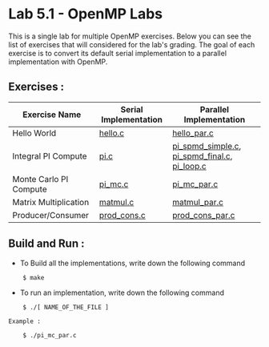 Lab 5.1 - OpenMP Labs
=====================

This is a single lab for multiple OpenMP exercises. 
Below you can see the list of exercises that
will considered for the lab's grading. 
The goal of each exercise is to convert its default serial implementation to
a parallel implementation with OpenMP.


Exercises :
---------------------------------------

| Exercise Name          | Serial Implementation | Parallel Implementation                            |
|------------------------|-----------------------|----------------------------------------------------|
| Hello World            | [hello.c](hello.c)             | [hello_par.c](hello_par.c)                                     |
| Integral PI Compute    | [pi.c](pi.c)                | [pi_spmd_simple.c](pi_spmd_simple.c), [pi_spmd_final.c](pi_spmd_final.c), [pi_loop.c](pi_loop.c) |
| Monte Carlo PI Compute | [pi_mc.c](pi_mc.c)             | [pi_mc_par.c](pi_mc_par.c)                                      |
| Matrix Multiplication  | [matmul.c](matmul.c)            | [matmul_par.c](matmul_par.c)                                     |
| Producer/Consumer      | [prod_cons.c](prod_cons.c)         | [prod_cons_par.c](prod_cons_par.c)                                  |


Build and Run :
---------------------------------------

* To Build all the implementations, write down the following command

````
    $ make 
````

* To run an implementation, write down the following command

````
    $ ./[ NAME_OF_THE_FILE ]
````

    Example :

````
    $ ./pi_mc_par.c
````